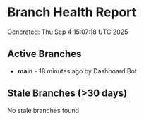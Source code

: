 # Branch Health Report
Generated: Thu Sep  4 15:07:18 UTC 2025

## Active Branches
- **main** - 18 minutes ago by Dashboard Bot

## Stale Branches (>30 days)
No stale branches found
